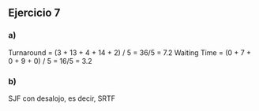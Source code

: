 ## Ejercicio 7

### a)
Turnaround = (3 + 13 + 4 + 14 + 2) / 5 = 36/5 = 7.2
Waiting Time = (0 + 7 + 0 + 9 + 0) / 5 = 16/5 = 3.2

### b)
SJF con desalojo, es decir, SRTF
